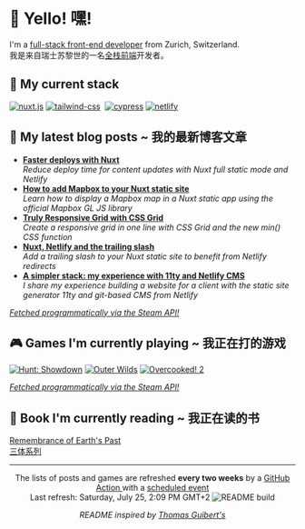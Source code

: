 <h1>👋 Yello! 嘿!</h1>

<p>I'm a <a href="https://full-stack.netlify.app/">full-stack front-end developer</a> from Zurich, Switzerland. <img src="https://image.flaticon.com/icons/svg/197/197540.svg" width="13"/><br />
我是来自瑞士苏黎世的一名<a href="https://full-stack.netlify.app/">全栈前端</a>开发者。</p>

<h2>🍔 My current stack</h2>

<p>
 <a href="https:&#x2F;&#x2F;nuxtjs.org"><img alt="nuxt.js"
 src="https://img.shields.io/badge/Nuxt.js-00C58E?style=for-the-badge&logoColor=white&logo=nuxt.js" /></a>
 <a href="https:&#x2F;&#x2F;tailwindcss.com"><img alt="tailwind-css"
 src="https://img.shields.io/badge/Tailwind%20CSS-38B2AC?style=for-the-badge&logoColor=white&logo=tailwind-css" /></a>
 <a href="https:&#x2F;&#x2F;www.sanity.io"><img alt=""
 src="https://img.shields.io/badge/Sanity-fa1607?style=for-the-badge&logoColor=white&logo=" /></a>
 <a href="https:&#x2F;&#x2F;www.cypress.io"><img alt="cypress"
 src="https://img.shields.io/badge/Cypress-17202C?style=for-the-badge&logoColor=white&logo=cypress" /></a>
 <a href="https:&#x2F;&#x2F;www.netlify.com"><img alt="netlify"
 src="https://img.shields.io/badge/Netlify-00C7B7?style=for-the-badge&logoColor=white&logo=netlify" /></a>

</p> 


<h2>📝 My latest blog posts ~ 我的最新博客文章</h2>
<ul>
    <li> <a href="https:&#x2F;&#x2F;dev.to&#x2F;mornir&#x2F;faster-deploys-with-nuxt-22hi"><b>Faster deploys with Nuxt</b></a><br/><i>Reduce deploy time for content updates with Nuxt full static mode and Netlify</i></li>
    <li> <a href="https:&#x2F;&#x2F;dev.to&#x2F;mornir&#x2F;how-to-add-mapbox-to-your-nuxt-static-site-b59"><b>How to add Mapbox to your Nuxt static site</b></a><br/><i>Learn how to display a Mapbox map in a Nuxt static app using the official Mapbox GL JS library</i></li>
    <li> <a href="https:&#x2F;&#x2F;dev.to&#x2F;mornir&#x2F;truly-responsive-grid-with-css-grid-3c46"><b>Truly Responsive Grid with CSS Grid</b></a><br/><i>Create a responsive grid in one line with CSS Grid and the new min() CSS function</i></li>
    <li> <a href="https:&#x2F;&#x2F;dev.to&#x2F;mornir&#x2F;nuxt-netlify-and-the-trailing-slash-3gge"><b>Nuxt, Netlify and the trailing slash</b></a><br/><i>Add a trailing slash to your Nuxt static site to benefit from Netlify redirects</i></li>
    <li> <a href="https:&#x2F;&#x2F;dev.to&#x2F;mornir&#x2F;a-simpler-stack-my-experience-with-11ty-and-netlify-cms-346p"><b>A simpler stack: my experience with 11ty and Netlify CMS</b></a><br/><i>I share my experience building a website for a client with the static site generator 11ty and git-based CMS from Netlify</i></li>
</ul>
<p><i><a href="https://github.com/mornir/mornir/blob/master/index.js#L56">Fetched programmatically via the Steam API!</a></i></p>

<h2>🎮 Games I'm currently playing ~ 我正在打的游戏</h2>
<p>
 <a href="https://store.steampowered.com/agecheck/app/594650/"><img alt="Hunt: Showdown" title="Hunt: Showdown" src="http://media.steampowered.com/steamcommunity/public/images/apps/594650/7a7f693e439e96ad3d96d67d26bb7f7b96fe3271.jpg" /></a>
 <a href="https://store.steampowered.com/agecheck/app/753640/"><img alt="Outer Wilds" title="Outer Wilds" src="http://media.steampowered.com/steamcommunity/public/images/apps/753640/4f303545d9d0748ecda6e5fb498aa0e912d275d7.jpg" /></a>
 <a href="https://store.steampowered.com/agecheck/app/728880/"><img alt="Overcooked! 2" title="Overcooked! 2" src="http://media.steampowered.com/steamcommunity/public/images/apps/728880/9babb21950fe263bdd990e481cfa3704374e689f.jpg" /></a>
</p>
<p><i><a href="https://github.com/mornir/mornir/blob/master/index.js#L56">Fetched programmatically via the Steam API!</a></i></p>

<h2>📖 Book I'm currently reading ~ 我正在读的书</h2>

<p><a href="https://en.wikipedia.org/wiki/Remembrance_of_Earth%27s_Past">Remembrance of Earth's Past</a> <br />
<a href="https://baike.baidu.com/item/%E4%B8%89%E4%BD%93/5739303">三体系列</a></p>


------------
<p align="center">The lists of posts and games are refreshed <b>every two weeks</b> by a <a href="https://github.com/mornir/mornir/actions?query=workflow%3A%22README+build%22">GitHub Action </a> with a <a href="https://docs.github.com/en/actions/reference/events-that-trigger-workflows#scheduled-events">scheduled event</a>
</br>Last refresh: Saturday, July 25, 2:09 PM GMT+2 <img src="https://github.com/mornir/mornir/workflows/README%20build/badge.svg" alt="README build"/>
</p>

<p align="center"><i>README inspired by <a href="https://github.com/thmsgbrt/thmsgbrt">Thomas Guibert's</a></i></p>